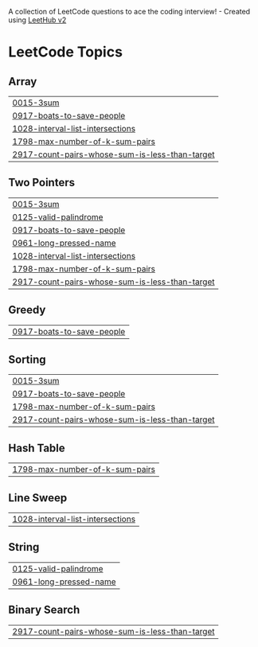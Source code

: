 A collection of LeetCode questions to ace the coding interview! - Created using [LeetHub v2](https://github.com/arunbhardwaj/LeetHub-2.0)
<!---LeetCode Topics Start-->
# LeetCode Topics
## Array
|  |
| ------- |
| [0015-3sum](https://github.com/welidemezene/leetcode_algorithm_problem/tree/master/0015-3sum) |
| [0917-boats-to-save-people](https://github.com/welidemezene/leetcode_algorithm_problem/tree/master/0917-boats-to-save-people) |
| [1028-interval-list-intersections](https://github.com/welidemezene/leetcode_algorithm_problem/tree/master/1028-interval-list-intersections) |
| [1798-max-number-of-k-sum-pairs](https://github.com/welidemezene/leetcode_algorithm_problem/tree/master/1798-max-number-of-k-sum-pairs) |
| [2917-count-pairs-whose-sum-is-less-than-target](https://github.com/welidemezene/leetcode_algorithm_problem/tree/master/2917-count-pairs-whose-sum-is-less-than-target) |
## Two Pointers
|  |
| ------- |
| [0015-3sum](https://github.com/welidemezene/leetcode_algorithm_problem/tree/master/0015-3sum) |
| [0125-valid-palindrome](https://github.com/welidemezene/leetcode_algorithm_problem/tree/master/0125-valid-palindrome) |
| [0917-boats-to-save-people](https://github.com/welidemezene/leetcode_algorithm_problem/tree/master/0917-boats-to-save-people) |
| [0961-long-pressed-name](https://github.com/welidemezene/leetcode_algorithm_problem/tree/master/0961-long-pressed-name) |
| [1028-interval-list-intersections](https://github.com/welidemezene/leetcode_algorithm_problem/tree/master/1028-interval-list-intersections) |
| [1798-max-number-of-k-sum-pairs](https://github.com/welidemezene/leetcode_algorithm_problem/tree/master/1798-max-number-of-k-sum-pairs) |
| [2917-count-pairs-whose-sum-is-less-than-target](https://github.com/welidemezene/leetcode_algorithm_problem/tree/master/2917-count-pairs-whose-sum-is-less-than-target) |
## Greedy
|  |
| ------- |
| [0917-boats-to-save-people](https://github.com/welidemezene/leetcode_algorithm_problem/tree/master/0917-boats-to-save-people) |
## Sorting
|  |
| ------- |
| [0015-3sum](https://github.com/welidemezene/leetcode_algorithm_problem/tree/master/0015-3sum) |
| [0917-boats-to-save-people](https://github.com/welidemezene/leetcode_algorithm_problem/tree/master/0917-boats-to-save-people) |
| [1798-max-number-of-k-sum-pairs](https://github.com/welidemezene/leetcode_algorithm_problem/tree/master/1798-max-number-of-k-sum-pairs) |
| [2917-count-pairs-whose-sum-is-less-than-target](https://github.com/welidemezene/leetcode_algorithm_problem/tree/master/2917-count-pairs-whose-sum-is-less-than-target) |
## Hash Table
|  |
| ------- |
| [1798-max-number-of-k-sum-pairs](https://github.com/welidemezene/leetcode_algorithm_problem/tree/master/1798-max-number-of-k-sum-pairs) |
## Line Sweep
|  |
| ------- |
| [1028-interval-list-intersections](https://github.com/welidemezene/leetcode_algorithm_problem/tree/master/1028-interval-list-intersections) |
## String
|  |
| ------- |
| [0125-valid-palindrome](https://github.com/welidemezene/leetcode_algorithm_problem/tree/master/0125-valid-palindrome) |
| [0961-long-pressed-name](https://github.com/welidemezene/leetcode_algorithm_problem/tree/master/0961-long-pressed-name) |
## Binary Search
|  |
| ------- |
| [2917-count-pairs-whose-sum-is-less-than-target](https://github.com/welidemezene/leetcode_algorithm_problem/tree/master/2917-count-pairs-whose-sum-is-less-than-target) |
<!---LeetCode Topics End-->